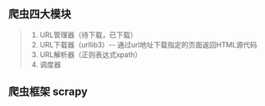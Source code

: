 ## 爬虫四大模块
> 1. URL管理器（待下载，已下载）
> 2. URL下载器（urllib3）-- 通过url地址下载指定的页面返回HTML源代码
> 3. URL解析器（正则表达式xpath）
> 4. 调度器

## 爬虫框架 scrapy

